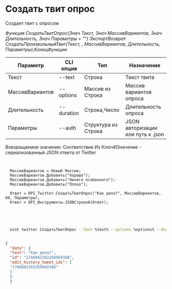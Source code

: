 ﻿---
sidebar_position: 6
---

# Создать твит опрос
 Создает твит с опросом


*Функция СоздатьТвитОпрос(Знач Текст, Знач МассивВариантов, Знач Длительность, Знач Параметры = "") ЭкспортВозврат СоздатьПроизвольныйТвит(Текст, , МассивВариантов, Длительность, Параметры);КонецФункции*

  | Параметр | CLI опция | Тип | Назначение |
  |-|-|-|-|
  | Текст | --text | Строка | Текст твита |
  | МассивВариантов | --options | Массив из Строка | Массив вариантов опроса |
  | Длительность | --duration | Строка,Число | Длительность опроса |
  | Параметры | --auth | Структура из Строка | JSON авторизации или путь к .json |

  
  Вовзращаемое значение:   Соответствие Из КлючИЗначение - сериализованный JSON ответа от Twitter

```bsl title="Пример кода"
	
  
  МассивВариантов = Новый Массив;
  МассивВариантов.Добавить("Хорошо");
  МассивВариантов.Добавить("Ничего особенного");
  МассивВариантов.Добавить("Плохо");
  
  Ответ = OPI_Twitter.СоздатьТвитОпрос("Как дела?", МассивВариантов, 60, Параметры);
  Ответ = OPI_Инструменты.JSONСтрокой(Ответ);
  

	
```

```sh title="Пример команд CLI"
    
  oint twitter СоздатьТвитОпрос --text %text% --options %options% --duration %duration% --auth %auth%

```


```json title="Результат"

{
  "data": {
  "text": "Как дела?",
  "id": "1746082302268969388",
  "edit_history_tweet_ids": [
  "1746082302268969388"
  ]
  }
  }

```
